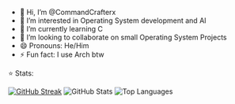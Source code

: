 - 👋 Hi, I’m @CommandCrafterx
- 👀 I’m interested in Operating System development and AI
- 🌱 I’m currently learning C
- 💞️ I’m looking to collaborate on small Operating System Projects
- 😄 Pronouns: He/Him
- ⚡ Fun fact: I use Arch btw

⭐️ Stats:

[![GitHub Streak](https://streak-stats.demolab.com?user=CommandCrafterx&theme=tokyonight)](https://git.io/streak-stats)
![GitHub Stats](https://github-readme-stats.vercel.app/api?username=CommandCrafterx&show_icons=true&theme=tokyonight&hide_border=true)
![Top Languages](https://github-readme-stats.vercel.app/api/top-langs/?username=CommandCrafterx&layout=compact&theme=tokyonight&hide_border=true)

<!---
CommandCrafterx/CommandCrafterx is a ✨ special ✨ repository because its `README.md` (this file) appears on your GitHub profile.
You can click the Preview link to take a look at your changes.
--->

